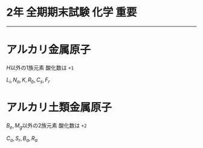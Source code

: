 # 2年 全期期末試験 化学 重要

---

# アルカリ金属原子

$H$以外の1族元素
酸化数は `+1`

$L_i, N_a, K, R_b, C_s, F_r$

# アルカリ土類金属原子

$B_e, M_g$以外の2族元素
酸化数は `+2`

$C_a, S_r, B_a, R_a$